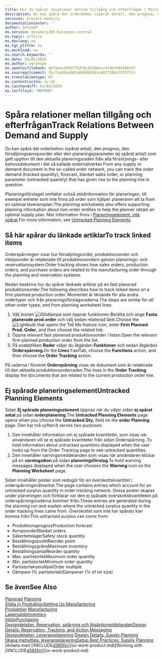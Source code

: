 ```yaml
---
title: Hur du spårar relationer mellan tillgång och efterfrågan | Microsoft Docs
description: Du kan spåra det orderbehov (spårat antal), den prognos, den försäljningsavropsorder eller den planeringsparameter (ej spårat antal) som gett upphov till den aktuella planeringsraden från alla försörjnings- eller behovsdokument i det så kallade ordernätverker.
services: project-madeira
documentationcenter: ''
author: SorenGP
ms.service: dynamics365-business-central
ms.topic: article
ms.devlang: na
ms.tgt_pltfrm: na
ms.workload: na
ms.search.keywords: ''
ms.date: 03/01/2019
ms.author: sgroespe
ms.openlocfilehash: de71e4c305b775df8c10306ecc474bc6944d0787
ms.sourcegitcommit: 1bcfaa99ea302e6b84b8361ca02730b135557fc1
ms.translationtype: HT
ms.contentlocale: sv-SE
ms.lasthandoff: 03/08/2019
ms.locfileid: "807936"
---
```

# <a name="track-relations-between-demand-and-supply"></a><span data-ttu-id="26265-103">Spåra relationer mellan tillgång och efterfrågan</span><span class="sxs-lookup"><span data-stu-id="26265-103">Track Relations Between Demand and Supply</span></span>
<span data-ttu-id="26265-104">Du kan spåra det orderbehov (spårat antal), den prognos, den försäljningsavropsorder eller den planeringsparameter (ej spårat antal) som gett upphov till den aktuella planeringsraden från alla försörjnings- eller behovsdokument i det så kallade ordernätverker.</span><span class="sxs-lookup"><span data-stu-id="26265-104">From any supply or demand document in the so-called order network, you can track the order demand (tracked quantity), forecast, blanket sales order, or planning parameter (untracked quantity) that has given rise to the planning line in question.</span></span>

<span data-ttu-id="26265-105">Planeringsförslaget omfattar också stödinformation för planeringen, till exempel enheter som inte finns på order som hjälper planeraren att ta fram en optimal leveransplan.</span><span class="sxs-lookup"><span data-stu-id="26265-105">The planning worksheets also offers supporting planning information about non-order entities to help the planner obtain an optimal supply plan.</span></span> <span data-ttu-id="26265-106">Mer information finns i [Planeringselement, inte spårat](production-how-track-demand-supply.md#untracked-planning-elements).</span><span class="sxs-lookup"><span data-stu-id="26265-106">For more information, see [Untracked Planning Elements](production-how-track-demand-supply.md#untracked-planning-elements).</span></span>

## <a name="to-track-linked-items"></a><span data-ttu-id="26265-107">Så här spårar du länkade artiklar</span><span class="sxs-lookup"><span data-stu-id="26265-107">To track linked items</span></span>
<span data-ttu-id="26265-108">Orderspårningen visar hur försäljningsorder, produktionsorder och inköpsorder är relaterade till produktionsordern genom planerings- och reservationssystem.</span><span class="sxs-lookup"><span data-stu-id="26265-108">Order tracking shows how sales orders, production orders, and purchase orders are related to the manufacturing order through the planning and reservation systems.</span></span>

<span data-ttu-id="26265-109">Nedan beskrivs hur du spårar länkade artiklar på en fast planerad produktionsorder.</span><span class="sxs-lookup"><span data-stu-id="26265-109">The following describes how to track linked items on a firm planned production order.</span></span> <span data-ttu-id="26265-110">Momentet är liknande för alla andra ordertyper och från planeringsförslagsraderna.</span><span class="sxs-lookup"><span data-stu-id="26265-110">The steps are similar for all other order types, and from planning worksheet lines.</span></span>

1. <span data-ttu-id="26265-111">Välj ikonen ![Glödlampa som öppnar funktionen Berätta](media/ui-search/search_small.png "Berätta vad du vill göra") och ange **Fasta planerade prod.order** och välj sedan relaterad länk.</span><span class="sxs-lookup"><span data-stu-id="26265-111">Choose the ![Lightbulb that opens the Tell Me feature](media/ui-search/search_small.png "Tell me what you want to do") icon, enter **Firm Planned Prod. Order**, and then choose the related link.</span></span>
2. <span data-ttu-id="26265-112">Öppna relevant fast planerad produktionsorder i listan.</span><span class="sxs-lookup"><span data-stu-id="26265-112">Open the relevant firm planned production order from the list.</span></span>
3. <span data-ttu-id="26265-113">På snabbfliken **Rader** väljer du åtgärden **Funktioner** och sedan åtgärden **Orderspårning**.</span><span class="sxs-lookup"><span data-stu-id="26265-113">On the **Lines** FastTab, choose the **Functions** action, and then choose the **Order Tracking** action.</span></span>

<span data-ttu-id="26265-114">På raderna i fönstret **Orderspårning** visas de dokument som är relaterade till den aktuella produktionsorderraden.</span><span class="sxs-lookup"><span data-stu-id="26265-114">The lines in the **Order Tracking** display the documents that are related to the current production order line.</span></span>

## <a name="untracked-planning-elements"></a><span data-ttu-id="26265-115">Ej spårade planeringselement</span><span class="sxs-lookup"><span data-stu-id="26265-115">Untracked Planning Elements</span></span>
<span data-ttu-id="26265-116">Sidan **Ej spårade planeringselement** öppnas när du väljer sidan **ej spårat antal** på sidan **orderplanering**.</span><span class="sxs-lookup"><span data-stu-id="26265-116">The **Untracked Planning Elements** page opens when you choose the **Untracked Qty.** field on the **order Planning** page.</span></span> <span data-ttu-id="26265-117">Den har två syften:</span><span class="sxs-lookup"><span data-stu-id="26265-117">It serves two purposes:</span></span>

1. <span data-ttu-id="26265-118">Den innehåller information om ej spårade kvantiteter, som visas när användaren vill se ej spårade kvantiteter från sidan Orderspårning .</span><span class="sxs-lookup"><span data-stu-id="26265-118">To hold information about untracked quantities displayed when the user looks up from the Order Tracking page to see untracked quantities.</span></span>
2. <span data-ttu-id="26265-119">Den innehåller varningsmeddelanden som visas när användaren klickar på en **varningsikon** på sidan **planeringsförslag**.</span><span class="sxs-lookup"><span data-stu-id="26265-119">To hold warning messages displayed when the user chooses the **Warning** icon on the **Planning Worksheet** page.</span></span>

<span data-ttu-id="26265-120">Sidan innehåller poster som redogör för en överskottskvantitet i orderspårningsnätverket.</span><span class="sxs-lookup"><span data-stu-id="26265-120">The page contains entries which account for an untracked surplus quantity in order tracking network.</span></span> <span data-ttu-id="26265-121">Dessa poster skapas under planeringen och förklarar var den ej spårade överskottskvantiteten på orderspårningsraderna kommer ifrån.</span><span class="sxs-lookup"><span data-stu-id="26265-121">These entries are generated during the planning run and explain where the untracked surplus quantity in the order tracking lines came from.</span></span> <span data-ttu-id="26265-122">Överskottet som inte har spårats kan komma från:</span><span class="sxs-lookup"><span data-stu-id="26265-122">This untracked surplus can come from:</span></span>

- <span data-ttu-id="26265-123">Produktionsprognos</span><span class="sxs-lookup"><span data-stu-id="26265-123">Production forecast</span></span>
- <span data-ttu-id="26265-124">Avropsorder</span><span class="sxs-lookup"><span data-stu-id="26265-124">Blanket orders</span></span>
- <span data-ttu-id="26265-125">Säkerhetslager</span><span class="sxs-lookup"><span data-stu-id="26265-125">Safety stock quantity</span></span>
- <span data-ttu-id="26265-126">Beställningspunkt</span><span class="sxs-lookup"><span data-stu-id="26265-126">Reorder point</span></span>
- <span data-ttu-id="26265-127">Beställningsgräns</span><span class="sxs-lookup"><span data-stu-id="26265-127">Maximum inventory</span></span>
- <span data-ttu-id="26265-128">Beställningsantal</span><span class="sxs-lookup"><span data-stu-id="26265-128">Reorder quantity</span></span>
- <span data-ttu-id="26265-129">Max. partistorlek</span><span class="sxs-lookup"><span data-stu-id="26265-129">Maximum order quantity</span></span>
- <span data-ttu-id="26265-130">Min. partistorlek</span><span class="sxs-lookup"><span data-stu-id="26265-130">Minimum order quantity</span></span>
- <span data-ttu-id="26265-131">Partistorleksmultipel</span><span class="sxs-lookup"><span data-stu-id="26265-131">Order multiple</span></span>
- <span data-ttu-id="26265-132">Dämpare (% partistorlek)</span><span class="sxs-lookup"><span data-stu-id="26265-132">Dampener (% of lot size)</span></span>

## <a name="see-also"></a><span data-ttu-id="26265-133">Se även</span><span class="sxs-lookup"><span data-stu-id="26265-133">See Also</span></span>  
<span data-ttu-id="26265-134">[Planerad](production-planning.md) </span><span class="sxs-lookup"><span data-stu-id="26265-134">[Planning](production-planning.md) </span></span>  
[<span data-ttu-id="26265-135">Ställa in Produktion</span><span class="sxs-lookup"><span data-stu-id="26265-135">Setting Up Manufacturing</span></span>](production-configure-production-processes.md)  
<span data-ttu-id="26265-136">[Produktion](production-manage-manufacturing.md)  </span><span class="sxs-lookup"><span data-stu-id="26265-136">[Manufacturing](production-manage-manufacturing.md)  </span></span>  
[<span data-ttu-id="26265-137">Lagersaldo</span><span class="sxs-lookup"><span data-stu-id="26265-137">Inventory</span></span>](inventory-manage-inventory.md)  
[<span data-ttu-id="26265-138">Inköp</span><span class="sxs-lookup"><span data-stu-id="26265-138">Purchasing</span></span>](purchasing-manage-purchasing.md)  
[<span data-ttu-id="26265-139">Designdetaljer: Reservation, spårning och åtgärdsmeddelanden</span><span class="sxs-lookup"><span data-stu-id="26265-139">Design Details: Reservation, Tracking, and Action Messaging</span></span>](design-details-reservation-order-tracking-and-action-messaging.md)  
<span data-ttu-id="26265-140">[Designdetaljer: Leveransplanering](design-details-supply-planning.md) </span><span class="sxs-lookup"><span data-stu-id="26265-140">[Design Details: Supply Planning](design-details-supply-planning.md) </span></span>  
[<span data-ttu-id="26265-141">Skapa metodtips: leveransplanering</span><span class="sxs-lookup"><span data-stu-id="26265-141">Setup Best Practices: Supply Planning</span></span>](setup-best-practices-supply-planning.md)  
<span data-ttu-id="26265-142">[Arbeta med [!INCLUDE[d365fin](includes/d365fin_md.md)]](ui-work-product.md)</span><span class="sxs-lookup"><span data-stu-id="26265-142">[Working with [!INCLUDE[d365fin](includes/d365fin_md.md)]](ui-work-product.md)</span></span>
